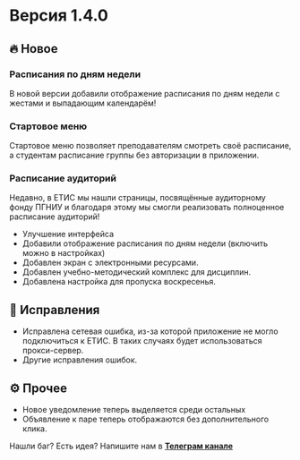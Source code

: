 # **Версия 1.4.0**

## 🔥 **Новое**

### Расписания по дням недели

В новой версии добавили отображение расписания по дням недели с жестами и выпадающим календарём!

### Стартовое меню

Стартовое меню позволяет преподавателям смотреть своё расписание, а студентам расписание группы без авторизации в приложении.

### Расписание аудиторий

Недавно, в ЕТИС мы нашли страницы, посвящённые аудиторному фонду ПГНИУ и благодаря этому мы смогли реализовать полноценное расписание аудиторий!

- Улучшение интерфейса
- Добавили отображение расписания по дням недели (включить можно в настройках)
- Добавлен экран с электронными ресурсами.
- Добавлен учебно-методический комплекс для дисциплин.
- Добавлена настройка для пропуска воскресенья.

## 🐛 **Исправления**

- Исправлена сетевая ошибка, из-за которой приложение не могло подключиться к ЕТИС. В таких случаях будет использоваться прокси-сервер.
- Другие исправления ошибок.

## ⚙️ **Прочее**

- Новое уведомление теперь выделяется среди остальных
- Объявление к паре теперь отображаются без дополнительного клика.

Нашли баг? Есть идея? Напишите нам в [**Телеграм канале**](https://t.me/etis_mobile)
